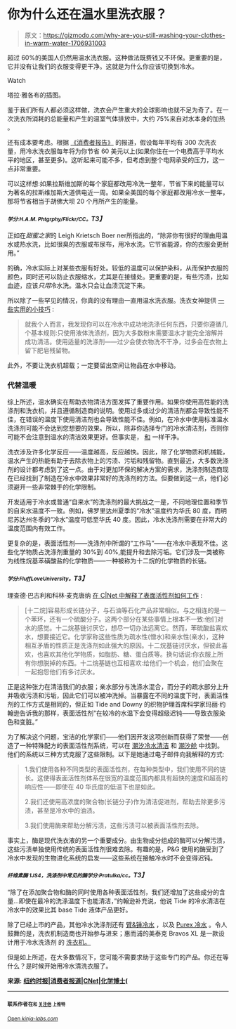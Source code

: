 # 你为什么还在温水里洗衣服？

> 原文：<https://gizmodo.com/why-are-you-still-washing-your-clothes-in-warm-water-1706931003>

超过 60%的美国人仍然用温水洗衣服。这种做法既费钱又不环保。更重要的是，它并没有让我们的衣服变得更干净。这就是为什么你应该切换到冷水。

Watch

塔拉·雅各布的插图。

鉴于我们所有人都必须这样做，洗衣会产生重大的全球影响也就不足为奇了。在一次洗衣所消耗的总能量和产生的温室气体排放中，大约 75%来自对水本身的加热 。

还有成本要考虑。根据 [《消费者报告》](http://www.consumerreports.org/cro/news/2014/10/doing-laundry-in-cold-water-will-save-you-loads/index.htm) 的报道，假设每年平均有 300 次洗衣量，用冷水洗衣服每年将为你节省 60 美元以上(如果你住在一个电费高于平均水平的地区，甚至更多)。这听起来可能不多，但考虑到整个电网承受的压力，这一点非常重要。

可以这样想:如果拉斯维加斯的每个家庭都改用冷洗一整年，节省下来的能量可以为著名的拉斯维加斯大道供电近一周。如果全美国的每个家庭都改用冷水一整年，那将节省相当于胡佛大坝 20 个月所产生的能量。

#### *<small>学分:H.A.M. Phtgrphy/Flickr/CC。</small>T3】*

正如在*甜蜜之家*的 Leigh Krietsch Boer ner所指出的，“除非你有很好的理由用温水或热水洗，比如很臭的衣服或布尿布，用冷水洗。它节省能源，你的衣服会更耐用。”

的确，冷水实际上对某些衣服有好处。较低的温度可以保护染料，从而保护衣服的颜色，同时还可以防止衣服缩水，尤其是在接缝处。更重要的是，有些污渍，比如血迹，应该*只用*冷水洗。温水只会让血渍沉淀下来。

所以除了一些罕见的情况，你真的没有理由一直用温水洗衣服。洗衣女神提供 [一些实用的小技巧](http://www.laundrygoddess.com/basic-laundry-tips/cold-water-detergent-vs-regular-detergent/) :

> 就我个人而言，我发现你可以在冷水中成功地洗涤任何东西，只要你遵循几个基本规则:只使用液体洗涤剂，因为大多数粉末需要温水才能完全溶解并成功清洁。使用适量的洗涤剂——过少会使衣物洗不干净，过多会在衣物上留下肥皂残留物。

此外，不要让洗衣机超载；一定要留出空间让物品在水中移动。

### 代替温暖

综上所述，温水确实在帮助衣物清洁方面发挥了重要作用。如果你使用高性能的洗涤剂和洗衣机，并且遵循制造商的说明。使用过多或过少的清洁剂都会导致性能不佳，在错误的温度下使用清洁剂也会导致性能不佳。例如，在冷水中使用标准温水洗涤剂可能不会达到您想要的效果。所以，除非你选择专门的冷水清洁剂，否则你可能不会注意到温水的清洁效果更好。但事实是， [和](http://abcnews.go.com/Business/consumer-reports-best-worst-laundry-detergents/story?id=19448761) 一样干净。

洗衣涉及许多化学反应——温度越高，反应越快。因此，除了化学物质和机械能，温水产生的热能有助于去除衣物上的污渍、污垢和残留物。直到最近，大多数洗涤剂的设计都考虑到了这一点。由于对更加环保的解决方案的需求，洗涤剂制造商现在已经找到了制造在冷水中效果非常好的洗涤剂的方法。但要做到这一点，他们必须避开一些非常棘手的化学限制。

开发适用于冷水或普通“自来水”的洗涤剂的最大挑战之一是，不同地理位置和季节的自来水温度不一致。例如，佛罗里达州夏季的“冷水”温度约为华氏 80 度，而明尼苏达州冬季的“冷水”温度可低至华氏 40 度。因此，冷水洗涤剂需要在非常大的温度范围内有效工作。

更复杂的是，表面活性剂——洗涤剂中所谓的“工作马”——在冷水中表现不佳。这些化学物质占洗涤剂重量的 30%到 40%,能提升和去除污垢。它们涉及一类被称为线性烷基苯磺酸盐的化学物质——一种被称为十二烷的化学物质的长链。

#### *<small>学分:FluffLoveUniversity。</small>T3】*

理查德·巴古利和科林·麦克唐纳 [在 C|Net 中解释了表面活性剂如何工作](http://www.cnet.com/news/appliance-science-the-clean-chemistry-of-laundry-detergents/) :

> [十二烷]容易形成长链分子，与石油等石化产品非常相似。与之相连的是一个苯环，还有一个硫酸分子。这两个部分在某些事情上根本不一致:他们对水的感觉。十二烷基链讨厌它，想尽一切办法远离它。然而，苯硫酸盐喜欢水，想要接近它。化学家称这些性质为疏水性(憎水)和亲水性(亲水)，这种相互矛盾的性质正是洗涤剂如此强大的原因。十二烷基链讨厌水，但彼此喜欢，也喜欢其他化学物质，如脂肪、糖、蛋白质等。换句话说:你衣服上所有你想脱掉的东西。十二烷基链也互相喜欢:给他们一个机会，他们会聚在一起抱怨他们有多讨厌水。

正是这种张力在清洁我们的衣服；亲水部分与洗涤水混合，而分子的疏水部分上升并吸收污渍和污垢，因此它们可以被冲洗掉。当暴露在不同的温度下时，表面活性剂的工作方式是相同的，但正如 Tide and Downy 的织物护理首席科学家玛丽·约翰逊告诉我的那样，表面活性剂“在较冷的水温下会变得超级迟钝——导致衣服染色和变脏。”

为了解决这个问题，宝洁的化学家们——他们因开发这项创新而获得了荣誉——创造了一种特殊配方的表面活性剂系统，可以在 [潮汐冷水清洁](http://www.tide.com/en-CA/product/tide-coldwater-clean.jspx) 和 [潮汐舱](http://www.tide.com/en-CA/product/tide-laundry-detergent-pacs.jspx) 中找到。他们的系统以三种方式克服了这些限制。以下是她通过电子邮件向我解释的方式:

> 1.我们使用各种不同类型的表面活性剂，在每种类型中，我们使用不同的链长。这使得表面活性剂体系在很宽的温度范围内都具有超快的速度和超高的响应性——即使在 40 华氏度的低温下也是如此。
> 
> 2.我们还使用高浓度的聚合物(长链分子)作为清洁促进剂，帮助去除更多污渍，甚至是冷水中的油渍。
> 
> 3.我们使用酶来帮助分解污渍，这些污渍可以被表面活性剂去除。

事实上，酶是现代洗衣液的另一个重要成分。由生物成分组成的酶可以分解污渍，这些污渍单独使用传统的表面活性剂很难去除。有趣的是，P&G 使用的酶受到了冷水中发现的生物进化系统的启发——这些系统在接触冷水时不会变得迟钝。

#### *<small>纤维素酶 1JS4，洗涤剂中常见的酶学分:Pratulka/cc。</small>T3】*

“除了在添加聚合物和酶的同时使用各种表面活性剂，我们还增加了这些成分的含量...即使在最冷的洗涤温度下也能清洁，”约翰逊补充说，他说 Tide 的冷水清洁在冷水中的效果比其 base Tide 液体产品更好。

除了已经上市的产品，其他冷水洗涤剂还有 [臂&锤冷水](http://armandhammerlaundry.ca/products/cold-water-liquid-laundry-detergent-clean-fresh/?247SEM) ，以及 [Purex 冷水](http://purexlaundry.ca/products/detergents/coldwater) 。令人鼓舞的是，洗衣机制造商也开始参与进来；惠而浦的美泰克 Bravos XL 是一款设计用于冷水洗涤剂 的 [洗衣机。](http://www.prnewswire.com/news-releases/maytag--brand-introduces-top-load-bravos-xl-washer-and-dryer-and-a-powerful-cold-wash-cycle-130622398.html)

但是如上所述，在大多数情况下，您可能不需要求助于这些专门的产品。你还在等什么？是时候开始用冷水清洗衣服了。

**来源:** [**纽约时报**](http://www.nytimes.com/2011/09/17/business/cold-water-detergents-get-a-chilly-reception.html?pagewanted=1&nl=todaysheadlines&emc=tha25&_r=0)**|**[**消费者报道**](http://www.consumerreports.org/cro/news/2014/10/doing-laundry-in-cold-water-will-save-you-loads/index.htm)**|**[**CNet**](http://www.cnet.com/news/appliance-science-the-clean-chemistry-of-laundry-detergents/)**|**[**化学博士**](http://drchemical.com.au/the-chemistry-of-clothes-washing-8-hot-or-cold)**(**

* * *

#### <small>联系作者在</small>[<small></small>](mailto:george@io9.com)<small><small>和</small> [<small>关注他</small>](https://twitter.com/dvorsky) <small>上推特</small></small>

<small>[Open *kinja-labs.com*](http://kinja-labs.com/related-widget/?posts=1627420739,1465309529,1678020434&title=You%20may%20also%20enjoy%3A)</small><small></small>